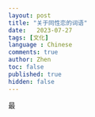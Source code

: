 ```yaml
---
layout: post
title: "关于同性恋的词语"
date:   2023-07-27
tags: [文化]
language : Chinese
comments: true
author: Zhen
toc: false
published: true
hidden: false
---
```

最
<!--stackedit_data:
eyJoaXN0b3J5IjpbMTc4MDE0NTQ2OV19
-->